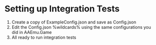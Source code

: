 # Setting up Integration Tests

1. Create a copy of ExampleConfig.json and save as Config.json
2. Edit the Config.json %wildcards% using the same configurations you did in AAEmu.Game
3. All ready to run integration tests